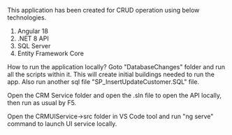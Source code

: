 This application has been created for CRUD operation using below technologies.

1. Angular 18
2. .NET 8 API
3. SQL Server
4. Entity Framework Core

How to run the application locally?
Goto "DatabaseChanges" folder and run all the scripts within it. This will create initial buildings needed to run the app.
Also run another sql file "SP_InsertUpdateCustomer.SQL" file.

Open the CRM Service folder and open the .sln file to open the API locally, then run as usual by F5.

Open the CRMUIService->src folder in VS Code tool and run "ng serve" command to launch UI service locally.